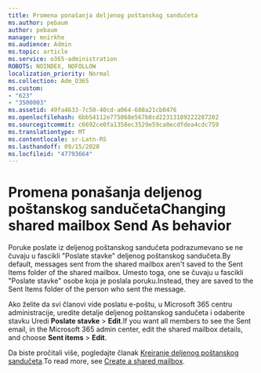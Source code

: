 ```yaml
---
title: Promena ponašanja deljenog poštanskog sandučeta
ms.author: pebaum
author: pebaum
manager: mnirkhe
ms.audience: Admin
ms.topic: article
ms.service: o365-administration
ROBOTS: NOINDEX, NOFOLLOW
localization_priority: Normal
ms.collection: Adm_O365
ms.custom:
- "623"
- "3500003"
ms.assetid: 49fa4633-7c50-40cd-a064-608a21cb0476
ms.openlocfilehash: 6bb54112e775068e567b8cd22313189222287202
ms.sourcegitcommit: c6692ce0fa1358ec3529e59ca0ecdfdea4cdc759
ms.translationtype: MT
ms.contentlocale: sr-Latn-RS
ms.lasthandoff: 09/15/2020
ms.locfileid: "47793664"
---
```

# <a name="changing-shared-mailbox-send-as-behavior"></a><span data-ttu-id="ce8f1-102">Promena ponašanja deljenog poštanskog sandučeta</span><span class="sxs-lookup"><span data-stu-id="ce8f1-102">Changing shared mailbox Send As behavior</span></span>

<span data-ttu-id="ce8f1-103">Poruke poslate iz deljenog poštanskog sandučeta podrazumevano se ne čuvaju u fascikli "Poslate stavke" deljenog poštanskog sandučeta.</span><span class="sxs-lookup"><span data-stu-id="ce8f1-103">By default, messages sent from the shared mailbox aren't saved to the Sent Items folder of the shared mailbox.</span></span> <span data-ttu-id="ce8f1-104">Umesto toga, one se čuvaju u fascikli "Poslate stavke" osobe koja je poslala poruku.</span><span class="sxs-lookup"><span data-stu-id="ce8f1-104">Instead, they are saved to the Sent Items folder of the person who sent the message.</span></span>
  
<span data-ttu-id="ce8f1-105">Ako želite da svi članovi vide poslatu e-poštu, u Microsoft 365 centru administracije, uredite detalje deljenog poštanskog sandučeta i odaberite stavku Uredi **Poslate stavke** \> **Edit**.</span><span class="sxs-lookup"><span data-stu-id="ce8f1-105">If you want all members to see the Sent email, in the Microsoft 365 admin center, edit the shared mailbox details, and choose **Sent items** \> **Edit**.</span></span>
  
<span data-ttu-id="ce8f1-106">Da biste pročitali više, pogledajte članak [Kreiranje deljenog poštanskog sandučeta](https://docs.microsoft.com/microsoft-365/admin/email/create-a-shared-mailbox).</span><span class="sxs-lookup"><span data-stu-id="ce8f1-106">To read more, see [Create a shared mailbox](https://docs.microsoft.com/microsoft-365/admin/email/create-a-shared-mailbox).</span></span>
  